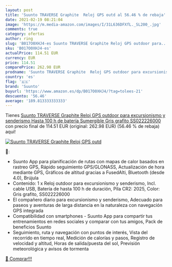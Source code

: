 ```yaml
---
layout: post
title: 'Suunto TRAVERSE Graphite  Reloj GPS outd al 56.46 % de rebaja'
date: 2021-02-19 08:21:04
image: 'https://m.media-amazon.com/images/I/31L636DFXfL._SL200_.jpg'
comments: true
category: ofertas
author: ring
slug: 'B017O0XHJ4-es Suunto TRAVERSE Graphite Reloj GPS outdoor para...'
sku: 'B017O0XHJ4-es'
actualPrice: 114.51 EUR
currency: EUR
price: 114.51
comparePrice: 262.98 EUR
prodname: 'Suunto TRAVERSE Graphite  Reloj GPS outdoor para excursionismo y senderismo  Hasta 100 h de batería  Sumergible  Gris grafito  SS022226000'
country: 'es'
flag: '🇪🇸'
brand: 'Suunto'
buyurl: 'https://www.amazon.es/dp/B017O0XHJ4/?tag=tolees-21'
descuento: '56.46'
average: '189.813333333333'
---
```


Tienes [Suunto TRAVERSE Graphite  Reloj GPS outdoor para excursionismo y senderismo  Hasta 100 h de batería  Sumergible  Gris grafito  SS022226000](https://www.amazon.es/dp/B017O0XHJ4/?tag=tolees-21) con precio final de  114.51 EUR (original: 262.98 EUR) (56.46 %  de rebaja) aqui!

[![Suunto TRAVERSE Graphite  Reloj GPS outd](https://m.media-amazon.com/images/I/31L636DFXfL._SL200_.jpg)](https://www.amazon.es/dp/B017O0XHJ4/?tag=tolees-21)

🔎:

- Suunto App para planificación de rutas con mapas de calor basados en rastreo GPS, Rápido seguimiento GPS/GLONASS, Actualización de hora mediante GPS, Gráficos de altitud gracias a FusedAlti, Bluetooth (desde 4.0), Brújula
- Contenido: 1 x Reloj outdoor para excursionismo y senderismo, Incl. cable USB, Batería de hasta 100 h de duración, Pila CR2: 2025, Color: Gris grafito, SS022226000
- El compañero diario para excursionismo y senderismo, Adecuado para paseos y aventuras de larga distancia en la naturaleza con navegación GPS integrada
- Compatibilidad con smartphones - Suunto App para compartir tus entrenamientos en redes sociales y comparar con tus amigos, Pack de beneficios Suunto
- Seguimiento, ruta y navegación con puntos de interés, Vista del recorrido en tiempo real, Medición de calorías y pasos, Registro de velocidad y altitud, Horas de salida/puesta del sol, Previsión meteorológica y avisos de tormenta

[🛒 Comprar!!!](https://www.amazon.es/dp/B017O0XHJ4/?tag=tolees-21)
